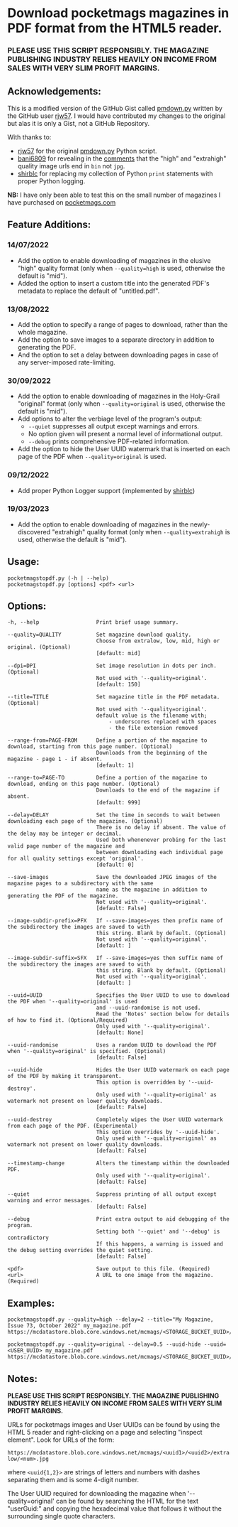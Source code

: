 # Download pocketmags magazines in PDF format from the HTML5 reader.

### PLEASE USE THIS SCRIPT RESPONSIBLY. THE MAGAZINE PUBLISHING INDUSTRY RELIES HEAVILY ON INCOME FROM SALES WITH VERY SLIM PROFIT MARGINS.

## Acknowledgements:
This is a modified version of the GitHub Gist called [pmdown.py](https://gist.github.com/rjw57/b9fbbd173d22aca42a80) written by the GitHub user [rjw57](https://github.com/rjw57). I would have contributed my changes to the original but alas it is only a Gist, not a GitHub Repository.

With thanks to:
- [rjw57](https://github.com/rjw57) for the original [pmdown.py](https://gist.github.com/rjw57/b9fbbd173d22aca42a80) Python script.
- [bani6809](https://github.com/bani6809) for revealing in the [comments](https://gist.github.com/rjw57/b9fbbd173d22aca42a80?permalink_comment_id=3779130#gistcomment-3779130) that the "high" and "extrahigh" quality image urls end in `bin` not `jpg`.
- [shirblc](https://github.com/shirblc) for replacing my collection of Python `print` statements with proper Python logging.

**NB:** I have only been able to test this on the small number of magazines I have purchased on [pocketmags.com](https://pocketmags.com)

## Feature Additions:
### 14/07/2022
- Add the option to enable downloading of magazines in the elusive "high" quality format (only when `--quality=high` is used, otherwise the default is "mid").
- Added the option to insert a custom title into the generated PDF's metadata to replace the default of "untitled.pdf".
### 13/08/2022
- Add the option to specify a range of pages to download, rather than the whole magazine.
- Add the option to save images to a separate directory in addition to generating the PDF.
- And the option to set a delay between downloading pages in case of any server-imposed rate-limiting.
### 30/09/2022
- Add the option to enable downloading of magazines in the Holy-Grail "original" format (only when `--quality=original` is used, otherwise the default is "mid").
- Add options to alter the verbiage level of the program's output:
  - `--quiet` suppresses all output except warnings and errors.
  - No option given will present a normal level of informational output.
  - `--debug` prints comprehensive PDF-related information. 
- Add the option to hide the User UUID watermark that is inserted on each page of the PDF when `--quality=original` is used.
### 09/12/2022
- Add proper Python Logger support (implemented by [shirblc](https://github.com/shirblc))
### 19/03/2023
- Add the option to enable downloading of magazines in the newly-discovered "extrahigh" quality format (only when `--quality=extrahigh` is used, otherwise the default is "mid").

## Usage:

```
pocketmagstopdf.py (-h | --help)
pocketmagstopdf.py [options] <pdf> <url>
```

## Options:

```
-h, --help                  Print brief usage summary.

--quality=QUALITY           Set magazine download quality.
                            Choose from extralow, low, mid, high or original. (Optional)
                            [default: mid]

--dpi=DPI                   Set image resolution in dots per inch. (Optional)
                            Not used with '--quality=original'.
                            [default: 150]

--title=TITLE               Set magazine title in the PDF metadata. (Optional)
                            Not used with '--quality=original'.
                            default value is the filename with;
                                - underscores replaced with spaces
                                - the file extension removed

--range-from=PAGE-FROM      Define a portion of the magazine to download, starting from this page number. (Optional)
                            Downloads from the beginning of the magazine - page 1 - if absent.
                            [default: 1]

--range-to=PAGE-TO          Define a portion of the magazine to download, ending on this page number. (Optional)
                            Downloads to the end of the magazine if absent.
                            [default: 999]

--delay=DELAY               Set the time in seconds to wait between downloading each page of the magazine. (Optional)
                            There is no delay if absent. The value of the delay may be integer or decimal.
                            Used both whenenever probing for the last valid page number of the magazine and
                            between downloading each individual page for all quality settings except 'original'.
                            [default: 0]

--save-images               Save the downloaded JPEG images of the magazine pages to a subdirectory with the same
                            name as the magazine in addition to generating the PDF of the magazine.
                            Not used with '--quality=original'.
                            [default: False]

--image-subdir-prefix=PFX   If --save-images=yes then prefix name of the subdirectory the images are saved to with
                            this string. Blank by default. (Optional)
                            Not used with '--quality=original'.
                            [default: ]

--image-subdir-suffix=SFX   If --save-images=yes then suffix name of the subdirectory the images are saved to with
                            this string. Blank by default. (Optional)
                            Not used with '--quality=original'.
                            [default: ]

--uuid=UUID                 Specifies the User UUID to use to download the PDF when '--quality=original' is used
                            and --uuid-randomise is not used.
                            Read the 'Notes' section below for details of how to find it. (Optional/Required)
                            Only used with '--quality=original'.
                            [default: None]

--uuid-randomise            Uses a random UUID to download the PDF when '--quality=original' is specified. (Optional)
                            [default: False]

--uuid-hide                 Hides the User UUID watermark on each page of the PDF by making it transparent.
                            This option is overridden by '--uuid-destroy'.
                            Only used with '--quality=original' as watermark not present on lower quality downloads.
                            [default: False]

--uuid-destroy              Completely wipes the User UUID watermark from each page of the PDF. (Experimental)
                            This option overrides by '--uuid-hide'.
                            Only used with '--quality=original' as watermark not present on lower quality downloads.
                            [default: False]

--timestamp-change          Alters the timestamp within the downloaded PDF.
                            Only used with '--quality=original'.
                            [default: False]

--quiet                     Suppress printing of all output except warning and error messages.
                            [default: False]

--debug                     Print extra output to aid debugging of the program.
                            Setting both '--quiet' and '--debug' is contradictory
                            If this happens, a warning is issued and the debug setting overrides the quiet setting.
                            [default: False]

<pdf>                       Save output to this file. (Required)
<url>                       A URL to one image from the magazine. (Required)
```

## Examples:
```
pocketmagstopdf.py --quality=high --delay=2 --title="My Magazine, Issue 73, October 2022" my_magazine.pdf https://mcdatastore.blob.core.windows.net/mcmags/<STORAGE_BUCKET_UUID>/<ISSUE_UUID>/extralow/0000.jpg

pocketmagstopdf.py --quality=original --delay=0.5 --uuid-hide --uuid=<USER_UUID> my_magazine.pdf https://mcdatastore.blob.core.windows.net/mcmags/<STORAGE_BUCKET_UUID>/<ISSUE_UUID>/extralow/0000.jpg
```

## Notes:

**PLEASE USE THIS SCRIPT RESPONSIBLY. THE MAGAZINE PUBLISHING INDUSTRY RELIES
HEAVILY ON INCOME FROM SALES WITH VERY SLIM PROFIT MARGINS.**

URLs for pocketmags images and User UUIDs can be found by using the HTML 5 reader and right-clicking on a page and selecting "inspect element". Look for URLs of the form:

`https://mcdatastore.blob.core.windows.net/mcmags/<uuid1>/<uuid2>/extralow/<num>.jpg`

where `<uuid{1,2}>` are strings of letters and numbers with dashes separating them and <num> is some 4-digit number.

The User UUID required for downloading the magazine when '--quality=original' can be found by searching the HTML for the text "userGuid:" and copying the hexadecimal value that follows it without the surrounding single quote characters.